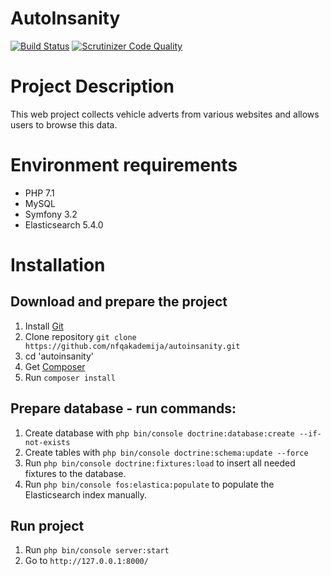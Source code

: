 # AutoInsanity

[![Build Status](https://scrutinizer-ci.com/g/nfqakademija/autoinsanity/badges/build.png?b=master)](https://scrutinizer-ci.com/g/nfqakademija/autoinsanity/build-status/master)
[![Scrutinizer Code Quality](https://scrutinizer-ci.com/g/nfqakademija/autoinsanity/badges/quality-score.png?b=master)](https://scrutinizer-ci.com/g/nfqakademija/autoinsanity/?branch=master)

# Project Description

This web project collects vehicle adverts from various websites and allows users to browse this data.

# Environment requirements

* PHP 7.1
* MySQL
* Symfony 3.2
* Elasticsearch 5.4.0

# Installation
## Download and prepare the project

1. Install [Git](https://git-scm.com/downloads)
1. Clone repository `git clone https://github.com/nfqakademija/autoinsanity.git`
1. cd 'autoinsanity'
1. Get [Composer](https://getcomposer.org/download/)
1. Run `composer install`

## Prepare database - run commands:
1. Create database with `php bin/console doctrine:database:create --if-not-exists`
1. Create tables with `php bin/console doctrine:schema:update --force`
1. Run `php bin/console doctrine:fixtures:load` to insert all needed fixtures to the database.
1. Run `php bin/console fos:elastica:populate` to populate the Elasticsearch index manually.

## Run project

1. Run `php bin/console server:start`
1. Go to `http://127.0.0.1:8000/`
